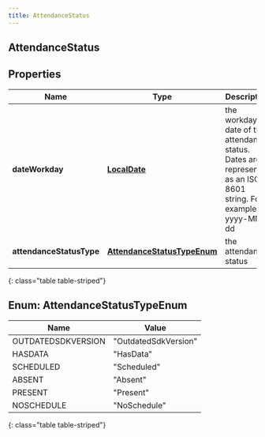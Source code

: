 ```yaml
---
title: AttendanceStatus
---
```


## AttendanceStatus

## Properties

| Name                     | Type                                                             | Description                                                                                                      | Notes      |
| ------------------------ | ---------------------------------------------------------------- | ---------------------------------------------------------------------------------------------------------------- | ---------- |
| **dateWorkday**          | <!----><!---->[**LocalDate**](LocalDate.md)<!---->               | the workday date of this attendance status. Dates are represented as an ISO-8601 string. For example: yyyy-MM-dd | [optional] |
| **attendanceStatusType** | [**AttendanceStatusTypeEnum**](#AttendanceStatusTypeEnum)<!----> | the attendance status                                                                                            | [optional] |

{: class="table table-striped"}

<a name="AttendanceStatusTypeEnum"></a>

## Enum: AttendanceStatusTypeEnum

| Name               | Value                          |
| ------------------ | ------------------------------ |
| OUTDATEDSDKVERSION | &quot;OutdatedSdkVersion&quot; |
| HASDATA            | &quot;HasData&quot;            |
| SCHEDULED          | &quot;Scheduled&quot;          |
| ABSENT             | &quot;Absent&quot;             |
| PRESENT            | &quot;Present&quot;            |
| NOSCHEDULE         | &quot;NoSchedule&quot;         |

{: class="table table-striped"}
